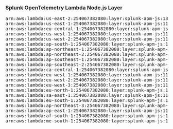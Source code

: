 <h3>Splunk OpenTelemetry Lambda Node.js Layer</h3>

<pre>
arn:aws:lambda:us-east-2:254067382080:layer:splunk-apm-js:137
arn:aws:lambda:us-east-1:254067382080:layer:splunk-apm-js:11
arn:aws:lambda:eu-central-1:254067382080:layer:splunk-apm-js:11
arn:aws:lambda:us-west-1:254067382080:layer:splunk-apm-js:11
arn:aws:lambda:us-west-2:254067382080:layer:splunk-apm-js:11
arn:aws:lambda:ap-south-1:254067382080:layer:splunk-apm-js:11
arn:aws:lambda:ap-northeast-1:254067382080:layer:splunk-apm-js:11
arn:aws:lambda:ap-northeast-2:254067382080:layer:splunk-apm-js:11
arn:aws:lambda:ap-southeast-1:254067382080:layer:splunk-apm-js:11
arn:aws:lambda:ap-southeast-2:254067382080:layer:splunk-apm-js:11
arn:aws:lambda:ca-central-1:254067382080:layer:splunk-apm-js:11
arn:aws:lambda:eu-west-1:254067382080:layer:splunk-apm-js:11
arn:aws:lambda:eu-west-2:254067382080:layer:splunk-apm-js:11
arn:aws:lambda:eu-west-3:254067382080:layer:splunk-apm-js:11
arn:aws:lambda:eu-north-1:254067382080:layer:splunk-apm-js:11
arn:aws:lambda:sa-east-1:254067382080:layer:splunk-apm-js:11
arn:aws:lambda:eu-south-1:254067382080:layer:splunk-apm-js:11
arn:aws:lambda:ap-northeast-3:254067382080:layer:splunk-apm-js:11
arn:aws:lambda:ap-east-1:254067382080:layer:splunk-apm-js:11
arn:aws:lambda:af-south-1:254067382080:layer:splunk-apm-js:11
arn:aws:lambda:me-south-1:254067382080:layer:splunk-apm-js:11
</pre>
